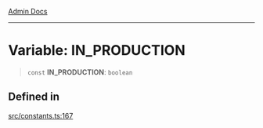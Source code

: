 [Admin Docs](/)

***

# Variable: IN\_PRODUCTION

> `const` **IN\_PRODUCTION**: `boolean`

## Defined in

[src/constants.ts:167](https://github.com/Suyash878/talawa-api/blob/cfd688207611ba245c99edd8dbaccb2cdbf6a043/src/constants.ts#L167)
